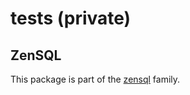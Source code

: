 # tests (private)

## ZenSQL

This package is part of the [zensql](https://github.com/etienne-dldc/zensql) family.
